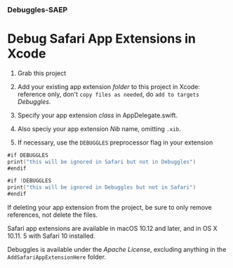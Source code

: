### Debuggles-SAEP

# Debug Safari App Extensions in Xcode

1. Grab this project

2. Add your existing app extension *folder* to this project in Xcode: reference only, don't `copy files as needed`, do `add to targets` *Debuggles*.
 
3. Specify your app extension *class* in AppDelegate.swift.

4. Also speciy your app extension *Nib* name, omitting `.xib`.

5. If necessary, use the `DEBUGGLES` preprocessor flag in your extension
 
 ```swift
 #if DEBUGGLES
 print("this will be ignored in Safari but not in Debuggles")
 #endif

#if !DEBUGGLES
 print("this will be ignored in Debuggles but not in Safari")
 #endif
``` 

If deleting your app extension from the project, be sure to only remove references, not delete the files.

Safari app extensions are available in macOS 10.12 and later, and in OS X 10.11. 5 with Safari 10 installed.

Debuggles is available under the *Apache License*, excluding anything in the `AddSafariAppExtensionHere` folder.
